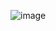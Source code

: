 ![image](https://github.com/PLUTO-729/Weibo-public-opinion-analysis/blob/master/2BBBBAD2642A41F399E5C26307B81590.jpg)
